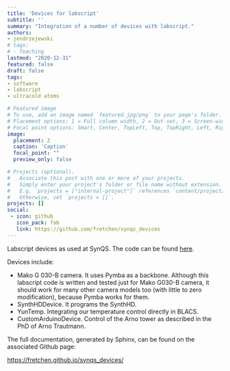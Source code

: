```yaml
---
title: 'Devices for labscript'
subtitle: ''
summary: "Integration of a number of devices with labscript."
authors:
- jendrzejewski
# tags:
# - Teaching
lastmod: "2020-12-31"
featured: false
draft: false
tags:
- software
- labscript
- ultracold atoms

# Featured image
# To use, add an image named `featured.jpg/png` to your page's folder.
# Placement options: 1 = Full column width, 2 = Out-set, 3 = Screen-width
# Focal point options: Smart, Center, TopLeft, Top, TopRight, Left, Right, BottomLeft, Bottom, BottomRight
image:
  placement: 2
  caption: 'Caption'
  focal_point: ""
  preview_only: false

# Projects (optional).
#   Associate this post with one or more of your projects.
#   Simply enter your project's folder or file name without extension.
#   E.g. `projects = ["internal-project"]` references `content/project/deep-learning/index.md`.
#   Otherwise, set `projects = []`.
projects: []
social:
 - icon: github
   icon_pack: fab
   link: https://github.com/fretchen/synqs_devices
---
```


Labscript devices as used at SynQS. The code can be found [here](https://github.com/fretchen/synqs_devices).

Devices include:

- Mako G 030-B camera. It uses Pymba as a backbone. Although this labscript code is written and tested just for Mako G030-B camera, it should work for many other camera models too (with little to zero modification), because Pymba works for them.
- SynthHDDevice. It programs the SynthHD.
- YunTemp. Integrating our temperature control directly in BLACS.
- CustomArduinoDevice. Control of the Arno tower as described in the PhD of Arno Trautmann.

The full documentation, generated by Sphinx, can be found on the associated Github page:

https://fretchen.github.io/synqs_devices/

